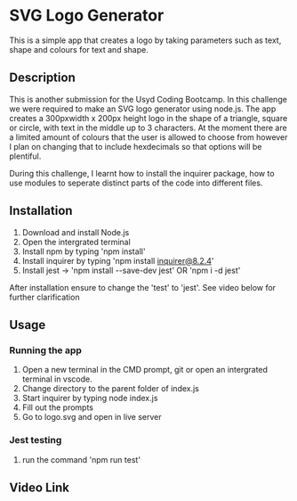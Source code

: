 # SVG Logo Generator
This is a simple app that creates a logo by taking parameters such as text, shape and colours for text and shape.

## Description
This is another submission for the Usyd Coding Bootcamp. In this challenge we were required to make an SVG logo generator using node.js.  The app creates a 300pxwidth x 200px height logo in the shape of a triangle, square or circle, with text in the middle up to 3 characters. At the moment there are a limited amount of colours that the user is allowed to choose from however I plan on changing that to include hexdecimals so that options will be plentiful. 

During this challenge, I learnt how to install the inquirer package, how to use modules to seperate distinct parts of the code into different files. 

## Installation
1) Download and install Node.js
2) Open the intergrated terminal 
3) Install npm by typing 'npm install'
4) Install inquirer by typing 'npm install inquirer@8.2.4'
5) Install jest -> 'npm install --save-dev jest' OR 'npm i -d jest'

After installation ensure to change the 'test' to 'jest'. See video below for further clarification

## Usage

### Running the app
1) Open a new terminal in the CMD prompt, git or open an intergrated terminal in vscode.
2) Change directory to the parent folder of index.js
3) Start inquirer by typing node index.js
4) Fill out the prompts
5) Go to logo.svg and open in live server

### Jest testing
1) run the command 'npm run test'

## Video Link
